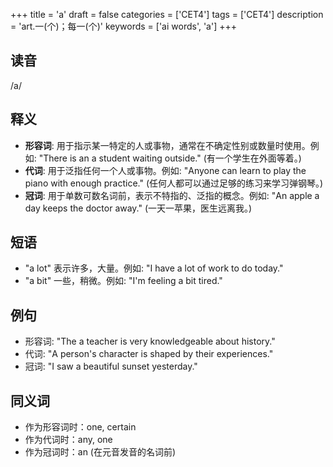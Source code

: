 +++
title = 'a'
draft = false
categories = ['CET4']
tags = ['CET4']
description = 'art.一(个)；每一(个)'
keywords = ['ai words', 'a']
+++

## 读音
/a/

## 释义
- **形容词**: 用于指示某一特定的人或事物，通常在不确定性别或数量时使用。例如: "There is an a student waiting outside." (有一个学生在外面等着。)
- **代词**: 用于泛指任何一个人或事物。例如: "Anyone can learn to play the piano with enough practice." (任何人都可以通过足够的练习来学习弹钢琴。)
- **冠词**: 用于单数可数名词前，表示不特指的、泛指的概念。例如: "An apple a day keeps the doctor away." (一天一苹果，医生远离我。)

## 短语
- "a lot" 表示许多，大量。例如: "I have a lot of work to do today."
- "a bit" 一些，稍微。例如: "I'm feeling a bit tired."

## 例句
- 形容词: "The a teacher is very knowledgeable about history."
- 代词: "A person's character is shaped by their experiences."
- 冠词: "I saw a beautiful sunset yesterday."

## 同义词
- 作为形容词时：one, certain
- 作为代词时：any, one
- 作为冠词时：an (在元音发音的名词前)
